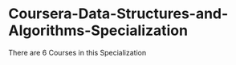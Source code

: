 # Coursera-Data-Structures-and-Algorithms-Specialization
There are 6 Courses in this Specialization

